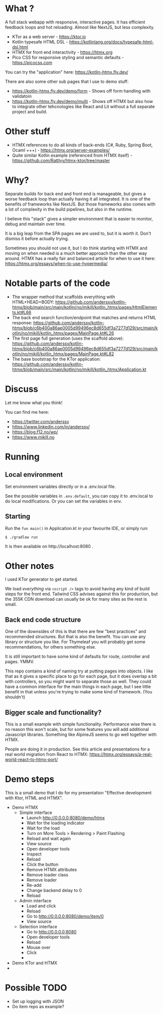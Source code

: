 # What ?

A full stack webapp with responsive, interactive pages. It has efficient feedback loops and hot reloading. Almost like NextJS, but less complexity.

- KTor as a web server - https://ktor.io
- Kotlin typesafe HTML DSL - https://kotlinlang.org/docs/typesafe-html-dsl.html
- HTMX for front end interactivity - https://htmx.org
- Pico CSS for responsive styling and semantic defaults - https://picocss.com

You can try the "application" here: https://kotlin-htmx.fly.dev/

There are also some other sub pages that I use to demo stuff:
- https://kotlin-htmx.fly.dev/demo/form - Shows off form handling with validatoin
- https://kotlin-htmx.fly.dev/demo/multi - Shows off HTMX but also how to integrate other tehcnologies like React and Lit without a full separate project and build.

# Other stuff

- HTMX references to do all kinds of back-ends (C#, Ruby, Spring Boot, Ocaml +++) - https://htmx.org/server-examples/
- Quite similar Kotlin example (referenced from HTMX itself) - https://github.com/Rattlyy/htmx-ktor/tree/master

# Why?

Separate builds for back end and front end is manageable, but gives a worse feedback loop than actually having it all integrated. It is one of the benefits of frameworks like NextJS. But those frameworks also comes with a lot of complexity in the build pipelines, but also in the runtime.

I believe this "stack" gives a simpler environment that is easier to monitor, debug and maintain over time.

It is a big leap from the SPA pages we are used to, but it is worth it. Don't dismiss it before actually trying.

Sometimes you should not use it, but I do think starting with HTMX and moving on when needed is a much better approach than the other way around. HTMX has a really fair and balanced article for when to use it here: https://htmx.org/essays/when-to-use-hypermedia/ 

# Notable parts of the code
- The wrapper method that scaffolds everything with HTML+HEAD+BODY: https://github.com/anderssv/kotlin-htmx/blob/main/src/main/kotlin/no/mikill/kotlin_htmx/pages/HtmlElements.kt#L66
- The back end search function/endpoint that matches and returns HTML response: https://github.com/anderssv/kotlin-htmx/blob/c6b400a86ae0005d99496ec8d655df3a7277d129/src/main/kotlin/no/mikill/kotlin_htmx/pages/MainPage.kt#L26
- The first page full generation (uses the scaffold above): https://github.com/anderssv/kotlin-htmx/blob/c6b400a86ae0005d99496ec8d655df3a7277d129/src/main/kotlin/no/mikill/kotlin_htmx/pages/MainPage.kt#L82
- The base bootstrap for the KTor application: https://github.com/anderssv/kotlin-htmx/blob/main/src/main/kotlin/no/mikill/kotlin_htmx/Application.kt

# Discuss

Let me know what you think!

You can find me here:
- https://twitter.com/anderssv
- https://www.linkedin.com/in/anderssv/
- https://blog.f12.no/wp/
- https://www.mikill.no

# Running

## Local environment

Set environment variables directly or in a .env.local file.

See the possible variables in ```.env.default```, you can copy it to .env.local to do local modifications. Or you can set the variables in env.

## Starting

Run the ```fun main()``` in Application.kt in your favourite IDE, or simply run:

    $ ./gradlew run

It is then available on http://localhost:8080 .

# Other notes
I used KTor generator to get started.

We load _everything_ via ```<script />``` tags to avoid having any kind of build steps for the front end. Tailwind CSS
advises against this for production, but the 355K CDN download can usually be ok for many sites as the rest is small.

## Back end code structure

One of the downsides of this is that there are few "best practices" and recommended structures. But that is
also the benefit. You can use any library or structure you like. For Thymeleaf you will probably get some
recommendations, for others something else.

It is still important to have some kind of defaults for route, controller and pages. YMMV.

This repo contains a kind of naming try at putting pages into objects. I like that as it gives a specific place
to go for each page, but it does overlap a bit with controllers, so you might want to separate those as well.
They could have a common interface for the main things in each page, but I see little benefit in that unless you're 
trying to make some kind of framework. (You shouldn't)

## Bigger scale and functionality?

This is a small example with simple functionality. Performance wise there is no reason this won't scale, but for some features you will add additional Javascript libraries. Something like AlpineJS seems to go well together with HTMX.

People are doing it in production. See this article and presentations for a real world migration from React to HTMX: https://htmx.org/essays/a-real-world-react-to-htmx-port/

# Demo steps
This is a small demo that I do for my presentation "Effective development with Ktor, HTML and HTMX".

- Demo HTMX
    - Simple interface
      - Launch http://0.0.0.0:8080/demo/htmx
      - Wait for the loading indicator
      - Wait for the load
      - Turn on More Tools > Rendering > Paint Flashing
      - Reload and wait again
      - View source
      - Open developer tools
      - Inspect
      - Reload
      - Click the button
      - Remove HTMX attributes
      - Remove loader class
      - Remove loader
      - Re-add
      - Change backend delay to 0
      - Reload
    - Admin interface
      - Load and click
      - Reload
      - Go to http://0.0.0.0:8080/demo/item/0
      - View source
    - Selection interface
      - Go to http://0.0.0.0:8080
      - Open developer tools
      - Reload
      - Mouse over
      - Click
      - 
- Demo KTor and HTMX
- 

# Possible TODO
- Set up logging with JSON
- Do item repo as example?